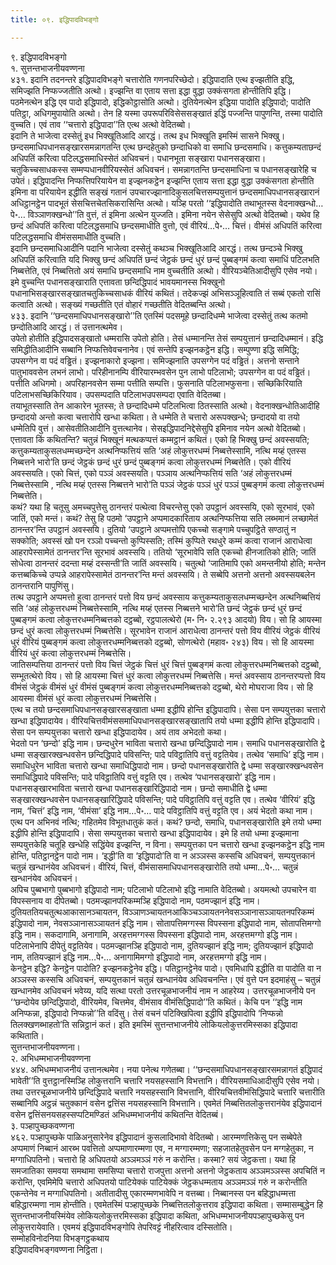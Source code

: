 ```yaml
---
title: ०९. इद्धिपादविभङ्गो

---
```

९. इद्धिपादविभङ्गो  
१. सुत्तन्तभाजनीयवण्णना  
४३१. इदानि तदनन्तरे इद्धिपादविभङ्गे चत्तारोति गणनपरिच्छेदो। इद्धिपादाति एत्थ इज्झतीति इद्धि, समिज्झति निप्फज्जतीति अत्थो। इज्झन्ति वा एताय सत्ता इद्धा वुद्धा उक्कंसगता होन्तीतिपि इद्धि। पठमेनत्थेन इद्धि एव पादो इद्धिपादो, इद्धिकोट्ठासोति अत्थो। दुतियेनत्थेन इद्धिया पादोति इद्धिपादो; पादोति पतिट्ठा, अधिगमुपायोति अत्थो। तेन हि यस्मा उपरूपरिविसेससङ्खातं इद्धिं पज्जन्ति पापुणन्ति, तस्मा पादोति वुच्चति। एवं ताव ‘‘चत्तारो इद्धिपादा’’ति एत्थ अत्थो वेदितब्बो।  
इदानि ते भाजेत्वा दस्सेतुं इध भिक्खूतिआदि आरद्धं। तत्थ इध भिक्खूति इमस्मिं सासने भिक्खु। छन्दसमाधिपधानसङ्खारसमन्नागतन्ति एत्थ छन्दहेतुको छन्दाधिको वा समाधि छन्दसमाधि। कत्तुकम्यताछन्दं अधिपतिं करित्वा पटिलद्धसमाधिस्सेतं अधिवचनं। पधानभूता सङ्खारा पधानसङ्खारा। चतुकिच्चसाधकस्स सम्मप्पधानवीरियस्सेतं अधिवचनं। समन्नागतन्ति छन्दसमाधिना च पधानसङ्खारेहि च उपेतं। इद्धिपादन्ति निप्फत्तिपरियायेन वा इज्झनकट्ठेन इज्झन्ति एताय सत्ता इद्धा वुद्धा उक्कंसगता होन्तीति इमिना वा परियायेन इद्धीति सङ्खं गतानं उपचारज्झानादिकुसलचित्तसम्पयुत्तानं छन्दसमाधिपधानसङ्खारानं अधिट्ठानट्ठेन पादभूतं सेसचित्तचेतसिकरासिन्ति अत्थो। यञ्हि परतो ‘‘इद्धिपादोति तथाभूतस्स वेदनाक्खन्धो…पे॰… विञ्ञाणक्खन्धो’’ति वुत्तं, तं इमिना अत्थेन युज्जति। इमिना नयेन सेसेसुपि अत्थो वेदितब्बो। यथेव हि छन्दं अधिपतिं करित्वा पटिलद्धसमाधि छन्दसमाधीति वुत्तो, एवं वीरियं…पे॰… चित्तं। वीमंसं अधिपतिं करित्वा पटिलद्धसमाधि वीमंससमाधीति वुच्चति।  
इदानि छन्दसमाधिआदीनि पदानि भाजेत्वा दस्सेतुं कथञ्च भिक्खूतिआदि आरद्धं। तत्थ छन्दञ्चे भिक्खु अधिपतिं करित्वाति यदि भिक्खु छन्दं अधिपतिं छन्दं जेट्ठकं छन्दं धुरं छन्दं पुब्बङ्गमं कत्वा समाधिं पटिलभति निब्बत्तेति, एवं निब्बत्तितो अयं समाधि छन्दसमाधि नाम वुच्चतीति अत्थो। वीरियञ्चेतिआदीसुपि एसेव नयो। इमे वुच्चन्ति पधानसङ्खाराति एत्तावता छन्दिद्धिपादं भावयमानस्स भिक्खुनो पधानाभिसङ्खारसङ्खातचतुकिच्चसाधकं वीरियं कथितं। तदेकज्झं अभिसञ्ञूहित्वाति तं सब्बं एकतो रासिं कत्वाति अत्थो। सङ्ख्यं गच्छतीति एतं वोहारं गच्छतीति वेदितब्बन्ति अत्थो।  
४३३. इदानि ‘‘छन्दसमाधिपधानसङ्खारो’’ति एतस्मिं पदसमूहे छन्दादिधम्मे भाजेत्वा दस्सेतुं तत्थ कतमो छन्दोतिआदि आरद्धं। तं उत्तानत्थमेव।  
उपेतो होतीति इद्धिपादसङ्खातो धम्मरासि उपेतो होति। तेसं धम्मानन्ति तेसं सम्पयुत्तानं छन्दादिधम्मानं। इद्धि समिद्धीतिआदीनि सब्बानि निप्फत्तिवेवचनानेव। एवं सन्तेपि इज्झनकट्ठेन इद्धि। सम्पुण्णा इद्धि समिद्धि; उपसग्गेन वा पदं वड्ढितं। इज्झनाकारो इज्झना। समिज्झनाति उपसग्गेन पदं वड्ढितं। अत्तनो सन्ताने पातुभाववसेन लभनं लाभो। परिहीनानम्पि वीरियारम्भवसेन पुन लाभो पटिलाभो; उपसग्गेन वा पदं वड्ढितं। पत्तीति अधिगमो। अपरिहानवसेन सम्मा पत्तीति सम्पत्ति। फुसनाति पटिलाभफुसना। सच्छिकिरियाति पटिलाभसच्छिकिरियाव। उपसम्पदाति पटिलाभउपसम्पदा एवाति वेदितब्बा।  
तयाभूतस्साति तेन आकारेन भूतस्स; ते छन्दादिधम्मे पटिलभित्वा ठितस्साति अत्थो। वेदनाक्खन्धोतिआदीहि छन्दादयो अन्तो कत्वा चत्तारोपि खन्धा कथिता। ते धम्मेति ते चत्तारो अरूपक्खन्धे; छन्दादयो वा तयो धम्मेतिपि वुत्तं। आसेवतीतिआदीनि वुत्तत्थानेव। सेसइद्धिपादनिद्देसेसुपि इमिनाव नयेन अत्थो वेदितब्बो।  
एत्तावता किं कथितन्ति? चतुन्नं भिक्खूनं मत्थकप्पत्तं कम्मट्ठानं कथितं। एको हि भिक्खु छन्दं अवस्सयति; कत्तुकम्यताकुसलधम्मच्छन्देन अत्थनिप्फत्तियं सति ‘अहं लोकुत्तरधम्मं निब्बत्तेस्सामि, नत्थि मय्हं एतस्स निब्बत्तने भारो’ति छन्दं जेट्ठकं छन्दं धुरं छन्दं पुब्बङ्गमं कत्वा लोकुत्तरधम्मं निब्बत्तेति। एको वीरियं अवस्सयति। एको चित्तं, एको पञ्ञं अवस्सयति। पञ्ञाय अत्थनिप्फत्तियं सति ‘अहं लोकुत्तरधम्मं निब्बत्तेस्सामि , नत्थि मय्हं एतस्स निब्बत्तने भारो’ति पञ्ञं जेट्ठकं पञ्ञं धुरं पञ्ञं पुब्बङ्गमं कत्वा लोकुत्तरधम्मं निब्बत्तेति।  
कथं? यथा हि चतूसु अमच्चपुत्तेसु ठानन्तरं पत्थेत्वा विचरन्तेसु एको उपट्ठानं अवस्सयि, एको सूरभावं, एको जातिं, एको मन्तं। कथं? तेसु हि पठमो ‘उपट्ठाने अप्पमादकारिताय अत्थनिप्फत्तिया सति लब्भमानं लच्छामेतं ठानन्तर’न्ति उपट्ठानं अवस्सयि। दुतियो ‘उपट्ठाने अप्पमत्तोपि एकच्चो सङ्गामे पच्चुपट्ठिते सण्ठातुं न सक्कोति; अवस्सं खो पन रञ्ञो पच्चन्तो कुप्पिस्सति; तस्मिं कुप्पिते रथधुरे कम्मं कत्वा राजानं आराधेत्वा आहरापेस्सामेतं ठानन्तर’न्ति सूरभावं अवस्सयि। ततियो ‘सूरभावेपि सति एकच्चो हीनजातिको होति; जातिं सोधेत्वा ठानन्तरं ददन्ता मय्हं दस्सन्ती’ति जातिं अवस्सयि। चतुत्थो ‘जातिमापि एको अमन्तनीयो होति; मन्तेन कत्तब्बकिच्चे उप्पन्ने आहरापेस्सामेतं ठानन्तर’न्ति मन्तं अवस्सयि। ते सब्बेपि अत्तनो अत्तनो अवस्सयबलेन ठानन्तरानि पापुणिंसु।  
तत्थ उपट्ठाने अप्पमत्तो हुत्वा ठानन्तरं पत्तो विय छन्दं अवस्साय कत्तुकम्यताकुसलधम्मच्छन्देन अत्थनिब्बत्तियं सति ‘अहं लोकुत्तरधम्मं निब्बत्तेस्सामि, नत्थि मय्हं एतस्स निब्बत्तने भारो’ति छन्दं जेट्ठकं छन्दं धुरं छन्दं पुब्बङ्गमं कत्वा लोकुत्तरधम्मनिब्बत्तको दट्ठब्बो, रट्ठपालत्थेरो (म॰ नि॰ २.२९३ आदयो) विय। सो हि आयस्मा छन्दं धुरं कत्वा लोकुत्तरधम्मं निब्बत्तेसि। सूरभावेन राजानं आराधेत्वा ठानन्तरं पत्तो विय वीरियं जेट्ठकं वीरियं धुरं वीरियं पुब्बङ्गमं कत्वा लोकुत्तरधम्मनिब्बत्तको दट्ठब्बो, सोणत्थेरो (महाव॰ २४३) विय। सो हि आयस्मा वीरियं धुरं कत्वा लोकुत्तरधम्मं निब्बत्तेसि।  
जातिसम्पत्तिया ठानन्तरं पत्तो विय चित्तं जेट्ठकं चित्तं धुरं चित्तं पुब्बङ्गमं कत्वा लोकुत्तरधम्मनिब्बत्तको दट्ठब्बो, सम्भूतत्थेरो विय। सो हि आयस्मा चित्तं धुरं कत्वा लोकुत्तरधम्मं निब्बत्तेसि। मन्तं अवस्साय ठानन्तरप्पत्तो विय वीमंसं जेट्ठकं वीमंसं धुरं वीमंसं पुब्बङ्गमं कत्वा लोकुत्तरधम्मनिब्बत्तको दट्ठब्बो, थेरो मोघराजा विय। सो हि आयस्मा वीमंसं धुरं कत्वा लोकुत्तरधम्मं निब्बत्तेसि।  
एत्थ च तयो छन्दसमाधिपधानसङ्खारसङ्खाता धम्मा इद्धीपि होन्ति इद्धिपादापि। सेसा पन सम्पयुत्तका चत्तारो खन्धा इद्धिपादायेव। वीरियचित्तवीमंससमाधिपधानसङ्खारसङ्खातापि तयो धम्मा इद्धीपि होन्ति इद्धिपादापि। सेसा पन सम्पयुत्तका चत्तारो खन्धा इद्धिपादायेव। अयं ताव अभेदतो कथा।  
भेदतो पन ‘छन्दो’ इद्धि नाम। छन्दधुरेन भाविता चत्तारो खन्धा छन्दिद्धिपादो नाम। समाधि पधानसङ्खारोति द्वे धम्मा सङ्खारक्खन्धवसेन छन्दिद्धिपादे पविसन्ति; पादे पविट्ठातिपि वत्तुं वट्टतियेव। तत्थेव ‘समाधि’ इद्धि नाम। समाधिधुरेन भाविता चत्तारो खन्धा समाधिद्धिपादो नाम। छन्दो पधानसङ्खारोति द्वे धम्मा सङ्खारक्खन्धवसेन समाधिद्धिपादे पविसन्ति; पादे पविट्ठातिपि वत्तुं वट्टति एव। तत्थेव ‘पधानसङ्खारो’ इद्धि नाम। पधानसङ्खारभाविता चत्तारो खन्धा पधानसङ्खारिद्धिपादो नाम। छन्दो समाधीति द्वे धम्मा सङ्खारक्खन्धवसेन पधानसङ्खारिद्धिपादे पविसन्ति; पादे पविट्ठातिपि वत्तुं वट्टति एव। तत्थेव ‘वीरियं’ इद्धि नाम, ‘चित्तं’ इद्धि नाम, ‘वीमंसा’ इद्धि नाम…पे॰… पादे पविट्ठातिपि वत्तुं वट्टति एव। अयं भेदतो कथा नाम।  
एत्थ पन अभिनवं नत्थि; गहितमेव विभूतधातुकं कतं। कथं? छन्दो, समाधि, पधानसङ्खारोति इमे तयो धम्मा इद्धीपि होन्ति इद्धिपादापि। सेसा सम्पयुत्तका चत्तारो खन्धा इद्धिपादायेव। इमे हि तयो धम्मा इज्झमाना सम्पयुत्तकेहि चतूहि खन्धेहि सद्धिंयेव इज्झन्ति, न विना। सम्पयुत्तका पन चत्तारो खन्धा इज्झनकट्ठेन इद्धि नाम होन्ति, पतिट्ठानट्ठेन पादो नाम। ‘इद्धी’ति वा ‘इद्धिपादो’ति वा न अञ्ञस्स कस्सचि अधिवचनं, सम्पयुत्तकानं चतुन्नं खन्धानंयेव अधिवचनं। वीरियं, चित्तं, वीमंसासमाधिपधानसङ्खारोति तयो धम्मा…पे॰… चतुन्नं खन्धानंयेव अधिवचनं।  
अपिच पुब्बभागो पुब्बभागो इद्धिपादो नाम; पटिलाभो पटिलाभो इद्धि नामाति वेदितब्बो। अयमत्थो उपचारेन वा विपस्सनाय वा दीपेतब्बो। पठमज्झानपरिकम्मञ्हि इद्धिपादो नाम, पठमज्झानं इद्धि नाम। दुतियततियचतुत्थआकासानञ्चायतन, विञ्ञाणञ्चायतनआकिञ्चञ्ञायतननेवसञ्ञानासञ्ञायतनपरिकम्मं इद्धिपादो नाम, नेवसञ्ञानासञ्ञायतनं इद्धि नाम। सोतापत्तिमग्गस्स विपस्सना इद्धिपादो नाम, सोतापत्तिमग्गो इद्धि नाम। सकदागामि, अनागामि, अरहत्तमग्गस्स विपस्सना इद्धिपादो नाम, अरहत्तमग्गो इद्धि नाम। पटिलाभेनापि दीपेतुं वट्टतियेव। पठमज्झानञ्हि इद्धिपादो नाम, दुतियज्झानं इद्धि नाम; दुतियज्झानं इद्धिपादो नाम, ततियज्झानं इद्धि नाम…पे॰… अनागामिमग्गो इद्धिपादो नाम, अरहत्तमग्गो इद्धि नाम।  
केनट्ठेन इद्धि? केनट्ठेन पादोति? इज्झनकट्ठेनेव इद्धि। पतिट्ठानट्ठेनेव पादो। एवमिधापि इद्धीति वा पादोति वा न अञ्ञस्स कस्सचि अधिवचनं, सम्पयुत्तकानं चतुन्नं खन्धानंयेव अधिवचनन्ति। एवं वुत्ते पन इदमाहंसु – चतुन्नं खन्धानमेव अधिवचनं भवेय्य, यदि सत्था परतो उत्तरचूळभाजनीयं नाम न आहरेय्य। उत्तरचूळभाजनीये पन ‘‘छन्दोयेव छन्दिद्धिपादो, वीरियमेव, चित्तमेव, वीमंसाव वीमंसिद्धिपादो’’ति कथितं। केचि पन ‘‘इद्धि नाम अनिप्फन्ना, इद्धिपादो निप्फन्नो’’ति वदिंसु। तेसं वचनं पटिक्खिपित्वा इद्धीपि इद्धिपादोपि ‘निप्फन्नो तिलक्खणब्भाहतो’ति सन्निट्ठानं कतं। इति इमस्मिं सुत्तन्तभाजनीये लोकियलोकुत्तरमिस्सका इद्धिपादा कथिताति।  
सुत्तन्तभाजनीयवण्णना।  
२. अभिधम्मभाजनीयवण्णना  
४४४. अभिधम्मभाजनीयं उत्तानत्थमेव। नया पनेत्थ गणेतब्बा। ‘‘छन्दसमाधिपधानसङ्खारसमन्नागतं इद्धिपादं भावेती’’ति वुत्तट्ठानस्मिञ्हि लोकुत्तरानि चत्तारि नयसहस्सानि विभत्तानि। वीरियसमाधिआदीसुपि एसेव नयो। तथा उत्तरचूळभाजनीये छन्दिद्धिपादे चत्तारि नयसहस्सानि विभत्तानि, वीरियचित्तवीमंसिद्धिपादे चत्तारि चत्तारीति सब्बानिपि अट्ठन्नं चतुक्कानं वसेन द्वत्तिंस नयसहस्सानि विभत्तानि। एवमेतं निब्बत्तितलोकुत्तरानंयेव इद्धिपादानं वसेन द्वत्तिंसनयसहस्सप्पटिमण्डितं अभिधम्मभाजनीयं कथितन्ति वेदितब्बं।  
३. पञ्हापुच्छकवण्णना  
४६२. पञ्हापुच्छके पाळिअनुसारेनेव इद्धिपादानं कुसलादिभावो वेदितब्बो। आरम्मणत्तिकेसु पन सब्बेपेते अप्पमाणं निब्बानं आरब्भ पवत्तितो अप्पमाणारम्मणा एव, न मग्गारम्मणा; सहजातहेतुवसेन पन मग्गहेतुका, न मग्गाधिपतिनो। चत्तारो हि अधिपतयो अञ्ञमञ्ञं गरुं न करोन्ति। कस्मा? सयं जेट्ठकत्ता। यथा हि समजातिका समवया समथामा समसिप्पा चत्तारो राजपुत्ता अत्तनो अत्तनो जेट्ठकताय अञ्ञमञ्ञस्स अपचितिं न करोन्ति, एवमिमेपि चत्तारो अधिपतयो पाटियेक्कं पाटियेक्कं जेट्ठकधम्मताय अञ्ञमञ्ञं गरुं न करोन्तीति एकन्तेनेव न मग्गाधिपतिनो। अतीतादीसु एकारम्मणभावेपि न वत्तब्बा। निब्बानस्स पन बहिद्धाधम्मत्ता बहिद्धारम्मणा नाम होन्तीति। एवमेतस्मिं पञ्हापुच्छके निब्बत्तितलोकुत्तराव इद्धिपादा कथिता। सम्मासम्बुद्धेन हि सुत्तन्तभाजनीयस्मिंयेव लोकियलोकुत्तरमिस्सका इद्धिपादा कथिता, अभिधम्मभाजनीयपञ्हापुच्छकेसु पन लोकुत्तरायेवाति। एवमयं इद्धिपादविभङ्गोपि तेपरिवट्टं नीहरित्वाव दस्सितोति।  
सम्मोहविनोदनिया विभङ्गट्ठकथाय  
इद्धिपादविभङ्गवण्णना निट्ठिता।  